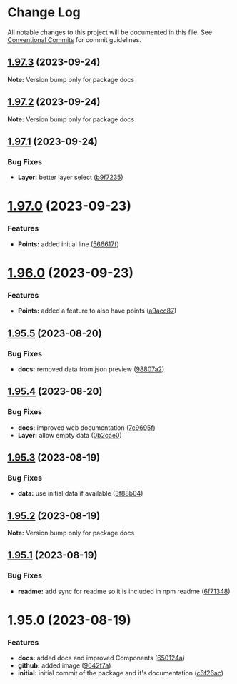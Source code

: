 # Change Log

All notable changes to this project will be documented in this file.
See [Conventional Commits](https://conventionalcommits.org) for commit guidelines.

## [1.97.3](https://github.com/wirewirewirewire/react-projection-mapping/compare/v1.97.2...v1.97.3) (2023-09-24)

**Note:** Version bump only for package docs





## [1.97.2](https://github.com/wirewirewirewire/react-projection-mapping/compare/v1.97.1...v1.97.2) (2023-09-24)

**Note:** Version bump only for package docs





## [1.97.1](https://github.com/wirewirewirewire/react-projection-mapping/compare/v1.97.0...v1.97.1) (2023-09-24)


### Bug Fixes

* **Layer:** better layer select ([b9f7235](https://github.com/wirewirewirewire/react-projection-mapping/commit/b9f72357a265201edc5a9f4dcf738c7c510926a3))





# [1.97.0](https://github.com/wirewirewirewire/react-projection-mapping/compare/v1.96.0...v1.97.0) (2023-09-23)


### Features

* **Points:** added initial line ([566617f](https://github.com/wirewirewirewire/react-projection-mapping/commit/566617f3dafb6e132bb8682f6f0979420e405e0e))





# [1.96.0](https://github.com/wirewirewirewire/react-projection-mapping/compare/v1.95.5...v1.96.0) (2023-09-23)


### Features

* **Points:** added a feature to also have points ([a9acc87](https://github.com/wirewirewirewire/react-projection-mapping/commit/a9acc8789083df1c49ab3c1270f23001cb90602e))





## [1.95.5](https://github.com/wirewirewirewire/react-projection-mapping/compare/v1.95.4...v1.95.5) (2023-08-20)


### Bug Fixes

* **docs:** removed data from json preview ([98807a2](https://github.com/wirewirewirewire/react-projection-mapping/commit/98807a2d72d1c4b6344500a09988075492be631c))





## [1.95.4](https://github.com/wirewirewirewire/react-projection-mapping/compare/v1.95.3...v1.95.4) (2023-08-20)


### Bug Fixes

* **docs:** improved web documentation ([7c9695f](https://github.com/wirewirewirewire/react-projection-mapping/commit/7c9695fb00dcbe6eaf44cb57dcb90e7cff1a4776))
* **Layer:** allow empty data ([0b2cae0](https://github.com/wirewirewirewire/react-projection-mapping/commit/0b2cae0b420241e53d8a935c9683e78a291017a1))





## [1.95.3](https://github.com/wirewirewirewire/react-projection-mapping/compare/v1.95.2...v1.95.3) (2023-08-19)


### Bug Fixes

* **data:** use initial data if available ([3f88b04](https://github.com/wirewirewirewire/react-projection-mapping/commit/3f88b04318fa7382574cfdffca04bddc4f4d38a7))





## [1.95.2](https://github.com/wirewirewirewire/react-projection-mapping/compare/v1.95.1...v1.95.2) (2023-08-19)

**Note:** Version bump only for package docs





## [1.95.1](https://github.com/wirewirewirewire/react-projection-mapping/compare/v1.95.0...v1.95.1) (2023-08-19)


### Bug Fixes

* **readme:** add sync for readme so it is included in npm readme ([6f71348](https://github.com/wirewirewirewire/react-projection-mapping/commit/6f71348ccdbaf904b0ea63ce909a3c8c342a74bb))





# 1.95.0 (2023-08-19)


### Features

* **docs:** added docs and improved Components ([650124a](https://github.com/wirewirewirewire/react-projection-mapping/commit/650124aa057c9e029d079baf5bfae4de7d47f10b))
* **github:** added image ([9642f7a](https://github.com/wirewirewirewire/react-projection-mapping/commit/9642f7ad2101d450b4be56180d62163909f99b61))
* **initial:** initial commit of the package and it's documentation ([c6f26ac](https://github.com/wirewirewirewire/react-projection-mapping/commit/c6f26ac369582c96ec0b3c8e0b59c6be9fc69252))
